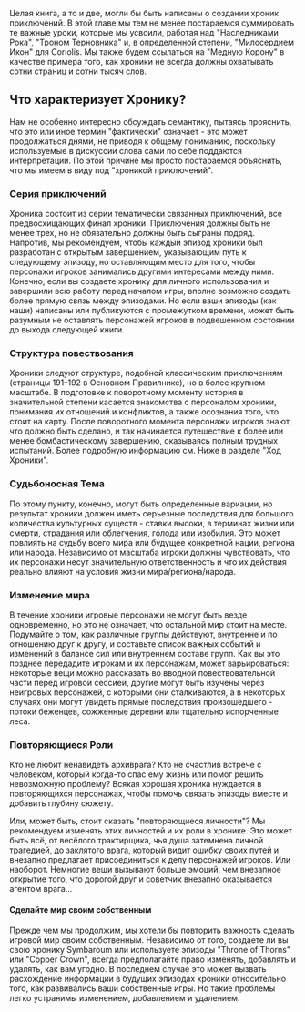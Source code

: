 Целая книга, а то и две, могли бы быть написаны о создании хроник приключений. В этой главе мы тем не менее постараемся суммировать те важные уроки, которые мы усвоили, работая над "Наследниками Рока", "Троном Терновника" и, в определенной степени, "Милосердием Икон" для Coriolis. Мы также будем ссылаться на "Медную Корону" в качестве примера того, как хроники не всегда должны охватывать сотни страниц и сотни тысяч слов.
## Что характеризует Хронику?
Нам не особенно интересно обсуждать семантику, пытаясь прояснить, что это или иное термин "фактически" означает - это может продолжаться днями, не приводя к общему пониманию, поскольку используемые в дискуссии слова сами по себе поддаются интерпретации. По этой причине мы просто постараемся объяснить, что мы имеем в виду под "хроникой приключений".
### Серия приключений
Хроника состоит из серии тематически связанных приключений, все предвосхищающих финал хроники. Приключения должны быть не менее трех, но не обязательно должны быть сыграны подряд. Напротив, мы рекомендуем, чтобы каждый эпизод хроники был разработан с открытым завершением, указывающим путь к следующему эпизоду, но оставляющим место для того, чтобы персонажи игроков занимались другими интересами между ними. Конечно, если вы создаете хронику для личного использования и завершили всю работу перед началом игры, вполне возможно создать более прямую связь между эпизодами. Но если ваши эпизоды (как наши) написаны или публикуются с промежутком времени, может быть разумным не оставлять персонажей игроков в подвешенном состоянии до выхода следующей книги.
### Структура повествования
Хроники следуют структуре, подобной классическим приключениям (страницы 191–192 в Основном Правилнике), но в более крупном масштабе. В подготовке к поворотному моменту история в значительной степени касается знакомства с персоналом хроники, понимания их отношений и конфликтов, а также осознания того, что стоит на карту. После поворотного момента персонажи игроков знают, что должно быть сделано, и так начинается путешествие к более или менее бомбастическому завершению, оказываясь полным трудных испытаний. Более подробную информацию см. Ниже в разделе "Ход Хроники".
### Судьбоносная Тема
По этому пункту, конечно, могут быть определенные вариации, но результат хроники должен иметь серьезные последствия для большого количества культурных существ - ставки высоки, в терминах жизни или смерти, страдания или облегчения, голода или изобилия. Это может повлиять на судьбу всего мира или будущее конкретной нации, региона или народа. Независимо от масштаба игроки должны чувствовать, что их персонажи несут значительную ответственность и что их действия реально влияют на условия жизни мира/региона/народа.
### Изменение мира
В течение хроники игровые персонажи не могут быть везде одновременно, но это не означает, что остальной мир стоит на месте. Подумайте о том, как различные группы действуют, внутренне и по отношению друг к другу, и составьте список важных событий и изменений в балансе сил или внутреннем составе групп. Как вы это позднее передадите игрокам и их персонажам, может варьироваться: некоторые вещи можно рассказать во вводной повествовательной части перед игровой сессией, другие могут быть изучены через неигровых персонажей, с которыми они сталкиваются, а в некоторых случаях они могут увидеть прямые последствия произошедшего - потоки беженцев, сожженные деревни или тщательно испорченные леса.
### Повторяющиеся Роли
Кто не любит ненавидеть архиврага? Кто не счастлив встрече с человеком, который когда-то спас ему жизнь или помог решить невозможную проблему? Всякая хорошая хроника нуждается в повторяющихся персонажах, чтобы помочь связать эпизоды вместе и добавить глубину сюжету.

Или, может быть, стоит сказать "повторяющиеся личности"? Мы рекомендуем изменять этих личностей и их роли в хронике. Это может быть всё, от весёлого трактирщика, чья душа затемнена личной трагедией, до заклятого врага, который видит ошибку своих путей и внезапно предлагает присоединиться к делу персонажей игроков. Или наоборот. Немногие вещи вызывают больше эмоций, чем внезапное открытие того, что дорогой друг и советчик внезапно оказывается агентом врага...
#### Сделайте мир своим собственным
Прежде чем мы продолжим, мы хотели бы повторить важность сделать игровой мир своим собственным. Независимо от того, создаете ли вы свою хронику Symbaroum или используете эпизоды "Throne of Thorns" или "Copper Crown", всегда предполагайте право изменять, добавлять и удалять, как вам угодно. В последнем случае это может вызвать расхождение информации в будущих эпизодах хроники относительно того, как развивались ваши собственные игры. Но такие проблемы легко устранимы изменением, добавлением и удалением.
